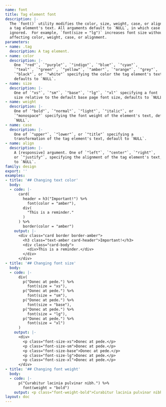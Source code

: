 ```yaml
---
name: font
title: Tag element font
description: |-
  The `font()` utility modifies the color, size, weight, case, or alignment of
  a tag element's text. All arguments default to `NULL`, in which case they are
  ignored.  For example, `font(size = "lg")` increases font size without
  affecting color, weight, case, or alignment.
parameters:
- name: .tag
  description: A tag element.
- name: color
  description: |-
    One `"red"`, `"purple"`, `"indigo"`, `"blue"`, `"cyan"`,
    `"teal"`, `"green"`, `"yellow"`, `"amber"`, `"orange"`, `"grey"`,
    `"black"`, or `"white"` specifying the color the tag element's text,
    defaults to `NULL`.
- name: size
  description: |-
    One of `"xs"`, `"sm"`, `"base"`, `"lg"`, `"xl"` specifying a font
    size relative to the default base page font size, defaults to `NULL`.
- name: weight
  description: |-
    One of `"bold"`, `"normal"`, `"light"`, `"italic"`, or
    `"monospace"` specifying the font weight of the element's text, defaults to
    `NULL`.
- name: case
  description: |-
    One of `"upper"`, `"lower"`, or `"title"` specifying a
    transformation of the tag element's text, default to `NULL`.
- name: align
  description: |-
    A [responsive] argument. One of `"left"`, `"center"`, `"right"`,
    or `"justify"`, specifying the alignment of the tag element's text, defaults
    to `NULL`.
family: design
export: ''
examples:
- title: '## Changing text color'
  body:
  - code: |-
      card(
        header = h3("Important!") %>%
          font(color = "amber"),
        div(
          "This is a reminder."
        )
      ) %>%
        border(color = "amber")
    output: |-
      <div class="card border border-amber">
        <h3 class="text-amber card-header">Important!</h3>
        <div class="card-body">
          <div>This is a reminder.</div>
        </div>
      </div>
- title: '## Changing font size'
  body:
  - code: |-
      div(
        p("Donec at pede.") %>%
          font(size = "xs"),
        p("Donec at pede.") %>%
          font(size = "sm"),
        p("Donec at pede.") %>%
          font(size = "base"),
        p("Donec at pede.") %>%
          font(size = "lg"),
        p("Donec at pede.") %>%
          font(size = "xl")
      )
    output: |-
      <div>
        <p class="font-size-xs">Donec at pede.</p>
        <p class="font-size-sm">Donec at pede.</p>
        <p class="font-size-base">Donec at pede.</p>
        <p class="font-size-lg">Donec at pede.</p>
        <p class="font-size-xl">Donec at pede.</p>
      </div>
- title: '## Changing font weight'
  body:
  - code: |-
      p("Curabitur lacinia pulvinar nibh.") %>%
        font(weight = "bold")
    output: <p class="font-weight-bold">Curabitur lacinia pulvinar nibh.</p>
layout: doc
---
```

